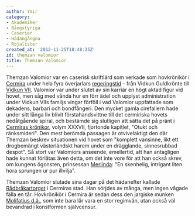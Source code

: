 ```yaml
---
author: Ymir
category:
- Akademiker
- Bångstyriga
- Caserier
- Hädangångna
- Rojalister
created_at: '2012-11-25T18:48:35Z'
id: themzan valomior
title: Themzan Valomior
---
```

Themzan Valomior var en caserisk skriftlärd som verkade som hovkrönikör i [Cermira] under hela fyra överjarlars [regeringstid] - från Vidkun Guldkrönte till [Vidkun VII]. Valomior var under slutet av sin karriär en högt aktad figur vid hovet, men såg med vånda hur en förr ädel och upplyst administration under Vidkun VIIs familjs vingar förföll i vad Valomior uppfattade som dekadens, barbari och bondfångeri. Den mycket gamla cirefaliern hade under sitt långa liv blivit förstahandsvittne till det cermiriska hovets nedåtgående spiral, och bestämde sig slutligen att sätta det på pränt i [Cermiras krönikor], volym XXXVII, fjortonde kapitlet, "Otukt och ränksmideri". Den mest berömda passagen är otvivelaktigt den där Themzan beskrev situationen vid hovet som "komplett vansinne, likt ett drogbemängt västerländskt harem under en drägglande, sinnesrubbad despot". Så stort var Valomiors anseende, emellertid, att han antagligen hade kunnat förlåtas även detta, om det inte vore för att han också skrev, om kungens ögonsten, prinsessan [Merlinda]: "En skenhelig, intrigant liten hora sprungen ur pur illvilja".

Themzan Valomior slutade sina dagar på det hädanefter kallade [Rådbråkartorget] i Cermiras stad. Han sörjdes av många, men ingen vågade fälla en tår. Hovkrönikör i Cermira är sedan dess den jargiske munken [Molifatius d.ä.], som inte bara lär vara en stor regimvän, utan också väl bevandrad i konstformen självcensur.

  [Cermira]: Cermira
  [regeringstid]: Cermiras_konungalängd
  [Vidkun VII]: Vidkun_VII
  [Cermiras krönikor]: Cermiras_krönikor
  [Merlinda]: Merlinda_Snökristall
  [Rådbråkartorget]: Rådbråkartorget
  [Molifatius d.ä.]: Molifatius_d.ä.